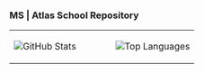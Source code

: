 ### MS | Atlas School Repository
<table>
  <tr>
    <td valign="top" width="55%">

![GitHub Stats](https://github-readme-stats.vercel.app/api?username=MS-Atlas-Student-Work&show_icons=true&count_private=false&hide_border=true&include_orgs=true)

</td>
<td valign="top" width="45%">

![Top Languages](https://github-readme-stats.vercel.app/api/top-langs/?username=manningstinson&hide_border=true&layout=donut&hide=perl,c,c%23,c%2B%2B,tcl,makefile,m4&langs_count=6&hide_title=true)

</td>
</tr>
</table>

